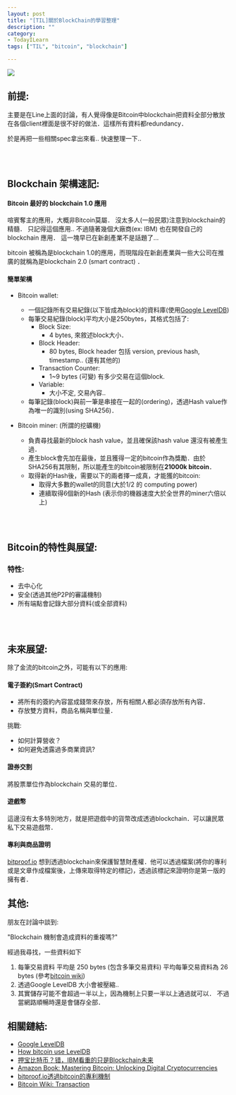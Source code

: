 ```yaml
---
layout: post
title: "[TIL]關於BlockChain的學習整理"
description: ""
category: 
- TodayILearn
tags: ["TIL", "bitcoin", "blockchain"]

---
```


![](https://i.ytimg.com/vi/MnT9d_rgo3o/hqdefault.jpg)

## 前提:

主要是在Line上面的討論，有人覺得像是Bitcoin中blockchain把資料全部分散放在各個client裡面是很不好的做法．這樣所有資料都redundancy．

於是再把一些相關spec拿出來看.. 快速整理一下..

<br><br>

## Blockchain 架構速記:

#### Bitcoin 最好的 blockchain 1.0 應用

喧賓奪主的應用，大概非Bitcoin莫屬． 沒太多人(一般民眾)注意到blockchain的精髓． 只記得這個應用.. 不過隨著幾個大廠商(ex: IBM) 也在開發自己的blockchain 應用．  這一塊早已在新創產業不是話題了...


bitcoin 被稱為是blockchain 1.0的應用，而現階段在新創產業與一些大公司在推廣的就稱為是blockchain 2.0 (smart contract) ．


#### 簡單架構

- Bitcoin wallet:
	- 一個記錄所有交易紀錄(以下皆成為block)的資料庫(使用[Google LevelDB](https://github.com/google/leveldb))
	- 每筆交易紀錄(block)平均大小是250bytes，其格式包括了:
		- Block Size: 
			- 4 bytes, 來敘述block大小．
		- Block Header:
			- 80 bytes, Block header 包括 version, previous hash, timestamp.. (還有其他的)
		- Transaction Counter:
			- 1~9 bytes (可變) 有多少交易在這個block.
		- Variable:
			- 大小不定, 交易內容..
	- 每筆記錄(block)與前一筆是串接在一起的(ordering)，透過Hash value作為唯一的識別(using SHA256)．

- Bitcoin miner: (所謂的挖礦機)
	- 負責尋找最新的block hash value，並且確保該hash value 還沒有被產生過．
	- 產生block會先加在最後，並且獲得一定的bitcoin作為獎勵．由於SHA256有其限制，所以能產生的bitcoin被限制在**21000k bitcoin**．
	- 取得新的Hash後，需要以下的兩者擇一成真，才能獲的bitcoin:
		- 取得大多數的wallet的同意(大於1/2 的 computing power)
		- 連續取得6個新的Hash (表示你的機器速度大於全世界的miner六倍以上)

<br><br>

## Bitcoin的特性與展望:

### 特性:

- 去中心化
- 安全(透過其他P2P的審議機制)
- 所有端點會記錄大部分資料(或全部資料)

<br><br>

## 未來展望:

除了金流的bitcoin之外，可能有以下的應用:

#### 電子簽約(Smart Contract)

- 將所有的簽約內容當成錢幣來存放，所有相關人都必須存放所有內容．
- 存放雙方資料，商品名稱與單位量．


挑戰:

- 如何計算營收？
- 如何避免透露過多商業資訊?

#### 證券交割

將股票單位作為blockchain 交易的單位．

#### 遊戲幣

這邊沒有太多特別地方，就是把遊戲中的貨幣改成透過blockchain．可以讓民眾私下交易遊戲幣．


#### 專利與商品證明

[bitproof.io](https://bitproof.io/) 想到透過blockchain來保護智慧財產權．他可以透過檔案(將你的專利或是文章作成檔案後，上傳來取得特定的標記)，透過該標記來證明你是第一版的擁有者．
	
	
## 其他:

朋友在討論中談到:

"Blockchain 機制會造成資料的重複嗎?"

經過我尋找，一些資料如下


1. 每筆交易資料 平均是 250 bytes (包含多筆交易資料)  平均每筆交易資料為  26 bytes  (參考[bitcoin wiki](https://en.bitcoin.it/wiki/Transaction))
2. 透過Google LevelDB 大小會被壓縮..
3. 其實儲存可能不會超過一半以上，因為機制上只要一半以上通過就可以． 不過當網路順暢時還是會儲存全部． 
	
## 相關鏈結:

- 	[Google LevelDB](https://github.com/google/leveldb)
-  [How bitcoin use LevelDB](https://www.quora.com/How-is-Bitcoin-using-LevelDB)
-  [押宝比特币？错，IBM看重的只是Blockchain未来](http://junstapo.baijia.baidu.com/article/322495)
-  [Amazon Book: Mastering Bitcoin: Unlocking Digital Cryptocurrencies ](http://www.amazon.com/Mastering-Bitcoin-Unlocking-Digital-Cryptocurrencies/dp/1449374042)
-  [bitproof.io透過bitcoin的專利機制](https://bitproof.io/) 
-  [Bitcoin Wiki: Transaction](https://en.bitcoin.it/wiki/Transaction)